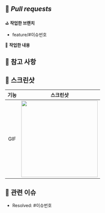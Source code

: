 ## 📍 *Pull requests*

⛳️ **작업한 브랜치**
- feature/#이슈번호

📁 **작업한 내용**
<!-- 작업한 내용을 적어주세요. -->

## 📢 참고 사항
<!-- 참고할 사항이 있다면 적어주세요. -->

## 📸 스크린샷
|기능|스크린샷|
|:--:|:--:|
|GIF|<img src = "" width ="250">|

## 👣 관련 이슈
- Resolved: #이슈번호
